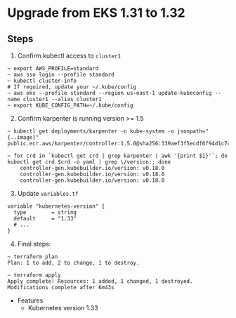 # Upgrade from EKS 1.31 to 1.32

## Steps

1. Confirm kubectl access to `cluster1`

```shell
~ export AWS_PROFILE=standard
~ aws sso login --profile standard
~ kubectl cluster-info
# If required, update your ~/.kube/config
~ aws eks --profile standard --region us-east-1 update-kubeconfig --name cluster1 --alias cluster1
~ export KUBE_CONFIG_PATH=~/.kube/config
```

2. Confirm karpenter is running version >= 1.5

```shell
~ kubectl get deployments/karpenter -n kube-system -o jsonpath="{..image}"
public.ecr.aws/karpenter/controller:1.5.0@sha256:339aef3f5ecdf6f94d1c7cc9d0e1d359c281b4f9b842877bdbf2acd3fa360521%

~ for crd in `kubectl get crd | grep karpenter | awk '{print $1}'`; do kubectl get crd $crd -o yaml | grep \/version:; done
    controller-gen.kubebuilder.io/version: v0.18.0
    controller-gen.kubebuilder.io/version: v0.18.0
    controller-gen.kubebuilder.io/version: v0.18.0
```

3. Update `variables.tf`

```hcl
variable "kubernetes-version" {
  type        = string
  default     = "1.33"
  # ...
}
```

4. Final steps:

```shell
~ terraform plan
Plan: 1 to add, 2 to change, 1 to destroy.

~ terraform apply
Apply complete! Resources: 1 added, 1 changed, 1 destroyed.
Modifications complete after 6m43s
```

- Features
  - Kubernetes version 1.33
